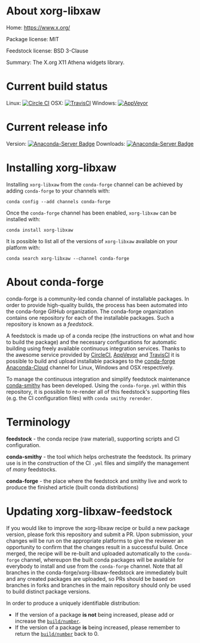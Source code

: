 About xorg-libxaw
=================

Home: https://www.x.org/

Package license: MIT

Feedstock license: BSD 3-Clause

Summary: The X.org X11 Athena widgets library.



Current build status
====================

Linux: [![Circle CI](https://circleci.com/gh/conda-forge/xorg-libxaw-feedstock.svg?style=shield)](https://circleci.com/gh/conda-forge/xorg-libxaw-feedstock)
OSX: [![TravisCI](https://travis-ci.org/conda-forge/xorg-libxaw-feedstock.svg?branch=master)](https://travis-ci.org/conda-forge/xorg-libxaw-feedstock)
Windows: [![AppVeyor](https://ci.appveyor.com/api/projects/status/github/conda-forge/xorg-libxaw-feedstock?svg=True)](https://ci.appveyor.com/project/conda-forge/xorg-libxaw-feedstock/branch/master)

Current release info
====================
Version: [![Anaconda-Server Badge](https://anaconda.org/conda-forge/xorg-libxaw/badges/version.svg)](https://anaconda.org/conda-forge/xorg-libxaw)
Downloads: [![Anaconda-Server Badge](https://anaconda.org/conda-forge/xorg-libxaw/badges/downloads.svg)](https://anaconda.org/conda-forge/xorg-libxaw)

Installing xorg-libxaw
======================

Installing `xorg-libxaw` from the `conda-forge` channel can be achieved by adding `conda-forge` to your channels with:

```
conda config --add channels conda-forge
```

Once the `conda-forge` channel has been enabled, `xorg-libxaw` can be installed with:

```
conda install xorg-libxaw
```

It is possible to list all of the versions of `xorg-libxaw` available on your platform with:

```
conda search xorg-libxaw --channel conda-forge
```


About conda-forge
=================

conda-forge is a community-led conda channel of installable packages.
In order to provide high-quality builds, the process has been automated into the
conda-forge GitHub organization. The conda-forge organization contains one repository
for each of the installable packages. Such a repository is known as a *feedstock*.

A feedstock is made up of a conda recipe (the instructions on what and how to build
the package) and the necessary configurations for automatic building using freely
available continuous integration services. Thanks to the awesome service provided by
[CircleCI](https://circleci.com/), [AppVeyor](http://www.appveyor.com/)
and [TravisCI](https://travis-ci.org/) it is possible to build and upload installable
packages to the [conda-forge](https://anaconda.org/conda-forge)
[Anaconda-Cloud](http://docs.anaconda.org/) channel for Linux, Windows and OSX respectively.

To manage the continuous integration and simplify feedstock maintenance
[conda-smithy](http://github.com/conda-forge/conda-smithy) has been developed.
Using the ``conda-forge.yml`` within this repository, it is possible to re-render all of
this feedstock's supporting files (e.g. the CI configuration files) with ``conda smithy rerender``.


Terminology
===========

**feedstock** - the conda recipe (raw material), supporting scripts and CI configuration.

**conda-smithy** - the tool which helps orchestrate the feedstock.
                   Its primary use is in the construction of the CI ``.yml`` files
                   and simplify the management of *many* feedstocks.

**conda-forge** - the place where the feedstock and smithy live and work to
                  produce the finished article (built conda distributions)


Updating xorg-libxaw-feedstock
==============================

If you would like to improve the xorg-libxaw recipe or build a new
package version, please fork this repository and submit a PR. Upon submission,
your changes will be run on the appropriate platforms to give the reviewer an
opportunity to confirm that the changes result in a successful build. Once
merged, the recipe will be re-built and uploaded automatically to the
`conda-forge` channel, whereupon the built conda packages will be available for
everybody to install and use from the `conda-forge` channel.
Note that all branches in the conda-forge/xorg-libxaw-feedstock are
immediately built and any created packages are uploaded, so PRs should be based
on branches in forks and branches in the main repository should only be used to
build distinct package versions.

In order to produce a uniquely identifiable distribution:
 * If the version of a package **is not** being increased, please add or increase
   the [``build/number``](http://conda.pydata.org/docs/building/meta-yaml.html#build-number-and-string).
 * If the version of a package **is** being increased, please remember to return
   the [``build/number``](http://conda.pydata.org/docs/building/meta-yaml.html#build-number-and-string)
   back to 0.

